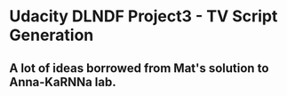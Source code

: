 # Udacity DLNDF Project3 - TV Script Generation
## A lot of ideas borrowed from Mat's solution to Anna-KaRNNa lab.
